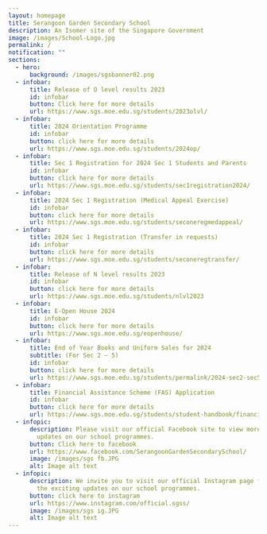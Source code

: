 ```yaml
---
layout: homepage
title: Serangoon Garden Secondary School
description: An Isomer site of the Singapore Government
image: /images/School-Logo.jpg
permalink: /
notification: ""
sections:
  - hero:
      background: /images/sgsbanner02.png
  - infobar:
      title: Release of O level results 2023
      id: infobar
      button: Click here for more details
      url: https://www.sgs.moe.edu.sg/students/2023olvl/
  - infobar:
      title: 2024 Orientation Programme
      id: infobar
      button: click here for more details
      url: https://www.sgs.moe.edu.sg/students/2024op/
  - infobar:
      title: Sec 1 Registration for 2024 Sec 1 Students and Parents
      id: infobar
      button: click here for more details
      url: https://www.sgs.moe.edu.sg/students/sec1registration2024/
  - infobar:
      title: 2024 Sec 1 Registration (Medical Appeal Exercise)
      id: infobar
      button: click here for more details
      url: https://www.sgs.moe.edu.sg/students/seconeregmedappeal/
  - infobar:
      title: 2024 Sec 1 Registration (Transfer in requests)
      id: infobar
      button: click here for more details
      url: https://www.sgs.moe.edu.sg/students/seconeregtransfer/
  - infobar:
      title: Release of N level results 2023
      id: infobar
      button: click here for more details
      url: https://www.sgs.moe.edu.sg/students/nlvl2023
  - infobar:
      title: E-Open House 2024
      id: infobar
      button: click here for more details
      url: https://www.sgs.moe.edu.sg/eopenhouse/
  - infobar:
      title: End of Year Books and Uniform Sales for 2024
      subtitle: (For Sec 2 – 5)
      id: infobar
      button: click here for more details
      url: https://www.sgs.moe.edu.sg/students/permalink/2024-sec2-sec5-books-uniform-sales/
  - infobar:
      title: Financial Assistance Scheme (FAS) Application
      id: infobar
      button: click here for more details
      url: https://www.sgs.moe.edu.sg/students/student-handbook/financial-assistance-scheme/
  - infopic:
      description: Please visit our official Facebook site to view more exciting
        updates on our school programmes.
      button: Click here to facebook
      url: https://www.facebook.com/SerangoonGardenSecondarySchool/
      image: /images/sgs fb.JPG
      alt: Image alt text
  - infopic:
      description: We invite you to visit our official Instagram page for a glimpse of
        the exciting updates on our school programmes.
      button: click here to instagram
      url: https://www.instagram.com/official.sgss/
      image: /images/sgs ig.JPG
      alt: Image alt text
---
```

